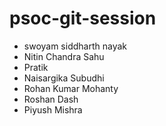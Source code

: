 # psoc-git-session

- swoyam siddharth nayak
- Nitin Chandra Sahu
- Pratik
- Naisargika Subudhi
- Rohan Kumar Mohanty
- Roshan Dash
- Piyush Mishra

